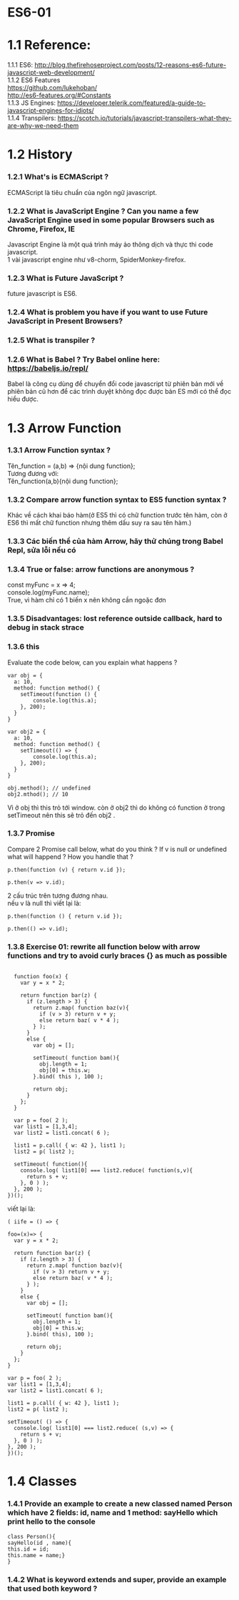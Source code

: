 # ES6-01  

# 1.1 Reference:  
1.1.1 ES6: http://blog.thefirehoseproject.com/posts/12-reasons-es6-future-javascript-web-development/  
1.1.2 ES6 Features  
https://github.com/lukehoban/  
http://es6-features.org/#Constants  
1.1.3 JS Engines: https://developer.telerik.com/featured/a-guide-to-javascript-engines-for-idiots/  
1.1.4 Transpilers: https://scotch.io/tutorials/javascript-transpilers-what-they-are-why-we-need-them  
# 1.2 History  
### 1.2.1 What's is ECMAScript ?  
ECMAScript là tiêu chuẩn của ngôn ngữ javascript.  
### 1.2.2 What is JavaScript Engine ? Can you name a few JavaScript Engine used in some popular Browsers such as Chrome, Firefox, IE 
        
Javascript Engine là một quá trình máy ảo thông dịch và thực thi code javascript.  
1 vài javascript engine như v8-chorm, SpiderMonkey-firefox.  
### 1.2.3 What is Future JavaScript ?  
future javascript is ES6.  
### 1.2.4 What is problem you have if you want to use Future JavaScript in Present Browsers?  

### 1.2.5 What is transpiler ?  

### 1.2.6 What is Babel ? Try Babel online here: https://babeljs.io/repl/  
Babel là công cụ dùng để chuyển đổi code javascript từ phiên bản mới về phiên bản cũ hơn để các trình duyệt không đọc được bản ES mới có thể đọc hiểu được.  
# 1.3 Arrow Function  
### 1.3.1 Arrow Function syntax ?  
Tên_function = (a,b) => {nội dung function};  
Tương đương với:  
Tên_function(a,b){nội dung function};
### 1.3.2 Compare arrow function syntax to ES5 function syntax ?  
Khác về cách khai báo hàm(ở ES5 thì có chữ function trước tên hàm, còn ở ES6 thì mất chữ function nhưng thêm dấu suy ra sau tên hàm.)  
### 1.3.3 Các biến thể của hàm Arrow, hãy thử chúng trong Babel Repl, sửa lỗi nếu có  

### 1.3.4 True or false: arrow functions are anonymous ?  
const myFunc = x => 4;  
console.log(myFunc.name);  
True, vì hàm chỉ có 1 biến x nên không cần ngoặc đơn  
### 1.3.5 Disadvantages: lost reference outside callback, hard to debug in stack strace  

### 1.3.6 this  
Evaluate the code below, can you explain what happens ?  
```
var obj = {
  a: 10,
  method: function method() {
    setTimeout(function () {
        console.log(this.a);
    }, 200);
  }
}

var obj2 = {
  a: 10,
  method: function method() {
    setTimeout(() => {
        console.log(this.a);
    }, 200);
  }
}

obj.method(); // undefined
obj2.mthod(); // 10
```
Vì ở obj thì this trỏ tới window. còn ở obj2 thì do không có function ở trong setTimeout nên this sẽ trỏ đến obj2 .  

### 1.3.7 Promise  
Compare 2 Promise call below, what do you think ? If v is null or undefined what will happend ? How you handle that ?  
```
p.then(function (v) { return v.id });

p.then(v => v.id);
```
2 cấu trúc trên tương đương nhau.  
nếu v là null thì viết lại là:  
```
p.then(function () { return v.id });

p.then(() => v.id);
```
### 1.3.8 Exercise 01: rewrite all function below with arrow functions and try to avoid curly braces {} as much as possible  
```(function iife(){

  function foo(x) {
    var y = x * 2;

    return function bar(z) {
      if (z.length > 3) {
        return z.map( function baz(v){
          if (v > 3) return v + y;
          else return baz( v * 4 );
        } );
      }
      else {
        var obj = [];

        setTimeout( function bam(){
          obj.length = 1;
          obj[0] = this.w;
        }.bind( this ), 100 );

        return obj;
      }
    };
  }

  var p = foo( 2 );
  var list1 = [1,3,4];
  var list2 = list1.concat( 6 );

  list1 = p.call( { w: 42 }, list1 );
  list2 = p( list2 );

  setTimeout( function(){
    console.log( list1[0] === list2.reduce( function(s,v){
      return s + v;
    }, 0 ) );
  }, 200 );
})();
```
viết lại là:  
```
( iife = () => {

foo=(x)=> {
  var y = x * 2;

  return function bar(z) {
    if (z.length > 3) {
      return z.map( function baz(v){
        if (v > 3) return v + y;
        else return baz( v * 4 );
      } );
    }
    else {
      var obj = [];

      setTimeout( function bam(){
        obj.length = 1;
        obj[0] = this.w;
      }.bind( this), 100 );

      return obj;
    }
  };
}

var p = foo( 2 );
var list1 = [1,3,4];
var list2 = list1.concat( 6 );

list1 = p.call( { w: 42 }, list1 );
list2 = p( list2 );

setTimeout( () => {
  console.log( list1[0] === list2.reduce( (s,v) => {
    return s + v;
  }, 0 ) );
}, 200 );
})();
```
# 1.4 Classes  
### 1.4.1 Provide an example to create a new classed named Person which have 2 fields: id, name and 1 method: sayHello which print hello to the console 
```
class Person(){
sayHello(id , name){
this.id = id;
this.name = name;}
}
```
### 1.4.2 What is keyword extends and super, provide an example that used both keyword ?
